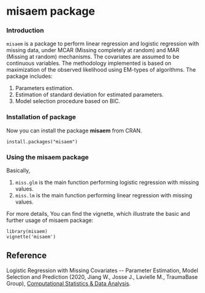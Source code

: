 # misaem package

### Introduction

`misaem` is a package to perform linear regression and logistic regression with missing data, under MCAR (Missing completely at random) and MAR (Missing at random) mechanisms. The covariates are assumed to be continuous variables. The methodology implemented is based on maximization of the observed likelihood using EM-types of algorithms. The package includes:

1. Parameters estimation.
2. Estimation of standard deviation for estimated parameters.
3. Model selection procedure based on BIC. 

### Installation of package 
Now you can install the package **misaem** from CRAN. 
```{r}
install.packages("misaem")
 ```
### Using the misaem package
Basically,

1. `miss.glm` is the main function performing logistic regression with missing values.
2. `miss.lm` is the main function performing linear regression with missing values.

For more details, You can find the vignette, which illustrate the basic and further usage of misaem package:
```{r}
library(misaem)
vignette('misaem')
 ```

## Reference 
Logistic Regression with Missing Covariates
-- Parameter Estimation, Model Selection
and Prediction (2020, Jiang W., Josse J., Lavielle M., TraumaBase Group), [Computational Statistics & Data Analysis](https://doi.org/10.1016/j.csda.2019.106907).
